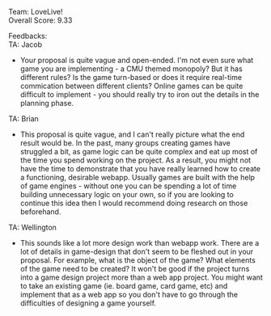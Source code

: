 Team: LoveLive!  
Overall Score: 9.33  

Feedbacks:  
TA: Jacob  
 * Your proposal is quite vague and open-ended. I'm not even sure what game you are implementing - a CMU themed monopoly? But it has different rules? Is the game turn-based or does it require real-time commication between different clients? Online games can be quite difficult to implement - you should really try to iron out the details in the planning phase.  

TA: Brian  
 * This proposal is quite vague, and I can't really picture what the end result would be. In the past, many groups creating games have struggled a bit, as game logic can be quite complex and eat up most of the time you spend working on the project. As a result, you might not have the time to demonstrate that you have really learned how to create a functioning, desirable webapp. Usually games are built with the help of game engines - without one you can be spending a lot of time building unnecessary logic on your own, so if you are looking to continue this idea then I would recommend doing research on those beforehand.   

TA: Wellington  
 * This sounds like a lot more design work than webapp work. There are a lot of details in game-design that don't seem to be fleshed out in your proposal. For example, what is the object of the game? What elements of the game need to be created? It won't be good if the project turns into a game design project more than a web app project. You might want to take an existing game (ie. board game, card game, etc) and implement that as a web app so you don't have to go through the difficulties of designing a game yourself.  

